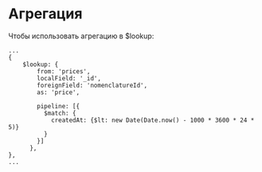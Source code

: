 # Агрегация

Чтобы использовать агрегацию в $lookup:

```
...
{
	$lookup: {
        from: 'prices',
        localField: '_id',
        foreignField: 'nomenclatureId',
        as: 'price',

        pipeline: [{
          $match: {
            createdAt: {$lt: new Date(Date.now() - 1000 * 3600 * 24 * 5)}
          }
        }]
      },
},
...
```